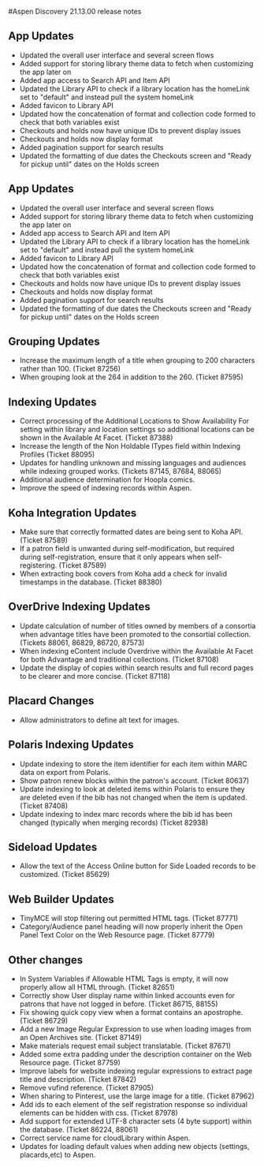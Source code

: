 #Aspen Discovery 21.13.00 release notes
## App Updates
- Updated the overall user interface and several screen flows
- Added support for storing library theme data to fetch when customizing the app later on
- Added app access to Search API and Item API
- Updated the Library API to check if a library location has the homeLink set to "default" and instead pull the system homeLink
- Added favicon to Library API
- Updated how the concatenation of format and collection code formed to check that both variables exist
- Checkouts and holds now have unique IDs to prevent display issues
- Checkouts and holds now display format
- Added pagination support for search results
- Updated the formatting of due dates the Checkouts screen and "Ready for pickup until" dates on the Holds screen

## App Updates
- Updated the overall user interface and several screen flows
- Added support for storing library theme data to fetch when customizing the app later on
- Added app access to Search API and Item API
- Updated the Library API to check if a library location has the homeLink set to "default" and instead pull the system homeLink
- Added favicon to Library API
- Updated how the concatenation of format and collection code formed to check that both variables exist
- Checkouts and holds now have unique IDs to prevent display issues
- Checkouts and holds now display format
- Added pagination support for search results
- Updated the formatting of due dates the Checkouts screen and "Ready for pickup until" dates on the Holds screen

## Grouping Updates
- Increase the maximum length of a title when grouping to 200 characters rather than 100. (Ticket 87256)
- When grouping look at the 264 in addition to the 260.  (Ticket 87595)

## Indexing Updates
- Correct processing of the Additional Locations to Show Availability For setting within library and location settings so additional locations can be shown in the Available At Facet. (Ticket 87388) 
- Increase the length of the Non Holdable ITypes field within Indexing Profiles (Ticket 88095)
- Updates for handling unknown and missing languages and audiences while indexing grouped works. (Tickets 87145, 87684, 88065)
- Additional audience determination for Hoopla comics. 
- Improve the speed of indexing records within Aspen. 

## Koha Integration Updates
- Make sure that correctly formatted dates are being sent to Koha API. (Ticket 87589)
- If a patron field is unwanted during self-modification, but required during self-registration, ensure that it only appears when self-registering. (Ticket 87589)
- When extracting book covers from Koha add a check for invalid timestamps in the database. (Ticket 88380)

## OverDrive Indexing Updates
- Update calculation of number of titles owned by members of a consortia when advantage titles have been promoted to the consortial collection. (Tickets 88061, 86829, 86720, 87573)
- When indexing eContent include Overdrive within the Available At Facet for both Advantage and traditional collections. (Ticket 87108)
- Update the display of copies within search results and full record pages to be clearer and more concise. (Ticket 87118)

## Placard Changes
- Allow administrators to define alt text for images. 

## Polaris Indexing Updates
- Update indexing to store the item identifier for each item within MARC data on export from Polaris. 
- Show patron renew blocks within the patron's account. (Ticket 80637)
- Update indexing to look at deleted items within Polaris to ensure they are deleted even if the bib has not changed when the item is updated. (Ticket 87408) 
- Update indexing to index marc records where the bib id has been changed (typically when merging records) (Ticket 82938)

## Sideload Updates
- Allow the text of the Access Online button for Side Loaded records to be customized. (Ticket 85629)

## Web Builder Updates
- TinyMCE will stop filtering out permitted HTML tags. (Ticket 87771)
- Category/Audience panel heading will now properly inherit the Open Panel Text Color on the Web Resource page. (Ticket 87779)

## Other changes
- In System Variables if Allowable HTML Tags is empty, it will now properly allow all HTML through. (Ticket 82651)
- Correctly show User display name within linked accounts even for patrons that have not logged in before. (Ticket 86715, 88155)
- Fix showing quick copy view when a format contains an apostrophe. (Ticket 86729)
- Add a new Image Regular Expression to use when loading images from an Open Archives site. (Ticket 87149)
- Make materials request email subject translatable. (Ticket 87671)
- Added some extra padding under the description container on the Web Resource page. (Ticket 87759)
- Improve labels for website indexing regular expressions to extract page title and description. (Ticket 87842)
- Remove vufind reference. (Ticket 87905)
- When sharing to Pinterest, use the large image for a title. (Ticket 87962)
- Add ids to each element of the self registration response so individual elements can be hidden with css. (Ticket 87978)
- Add support for extended UTF-8 character sets (4 byte support) within the database. (Ticket 86224, 88061)
- Correct service name for cloudLibrary within Aspen.  
- Updates for loading default values when adding new objects (settings, placards,etc) to Aspen. 
